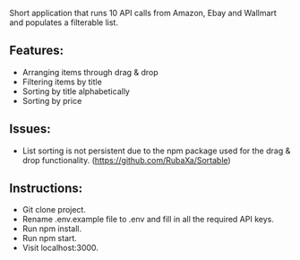Short application that runs 10 API calls from Amazon, Ebay and Wallmart and populates a filterable list.

## Features:
 - Arranging items through drag & drop
 - Filtering items by title
 - Sorting by title alphabetically
 - Sorting by price

## Issues:
 - List sorting is not persistent due to the npm package used for the drag & drop functionality. (https://github.com/RubaXa/Sortable)
 
## Instructions:
 - Git clone project.
 - Rename .env.example file to .env and fill in all the required API keys.
 - Run npm install.
 - Run npm start.
 - Visit localhost:3000.